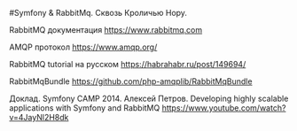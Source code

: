 #Symfony & RabbitMq. Сквозь Кроличью Нору.

RabbitMQ документация
https://www.rabbitmq.com

AMQP протокол
https://www.amqp.org/

RabbitMQ tutorial на русском
https://habrahabr.ru/post/149694/

RabbitMqBundle
https://github.com/php-amqplib/RabbitMqBundle

Доклад. Symfony CAMP 2014. Алексей Петров. Developing highly scalable applications with Symfony and RabbitMQ
https://www.youtube.com/watch?v=4JayNl2H8dk

